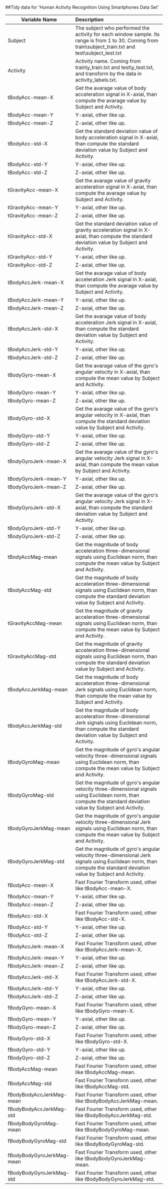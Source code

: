 ##Tidy data for 'Human Activity Recognition Using Smartphones Data Set'

| Variable Name | Description   |
| ------------- |:--------------|
|Subject        | The subject who performed the activity for each window sample. Its range is from 1 to 30. Coming from train\subject_train.txt and test\subject_test.txt |
|Activity       | Activity name. Coming from train\y_train.txt and test\y_test.txt, and transform by the data in activity_labels.txt.|
|tBodyAcc-mean-X| Get the avarage value of body acceleration signal in X-axial, than compute the avarage value by Subject and Activity. |
|tBodyAcc-mean-Y| Y-axial, other like up.|
|tBodyAcc-mean-Z| Z-axial, other like up.|
|tBodyAcc-std-X | Get the standard deviation value of body acceleration signal in X-axial, than compute the standard deviation value by Subject and Activity. |
|tBodyAcc-std-Y | Y-axial, other like up.|
|tBodyAcc-std-Z | Z-axial, other like up.|
|tGravityAcc-mean-X | Get the avarage value of gravity acceleration signal in X-axial, than compute the avarage value by Subject and Activity.  | 
 | tGravityAcc-mean-Y  |  Y-axial, other like up. | 
 | tGravityAcc-mean-Z  |  Z-axial, other like up. | 
 | tGravityAcc-std-X  |  Get the standard deviation value of gravity acceleration signal in X-axial, than compute the standard deviation value by Subject and Activity.  | 
 | tGravityAcc-std-Y  |  Y-axial, other like up. | 
 | tGravityAcc-std-Z  |  Z-axial, other like up. | 
 | tBodyAccJerk-mean-X  |  Get the avarage value of  body acceleration Jerk signal in X-axial, than compute the avarage value by Subject and Activity. |
 | tBodyAccJerk-mean-Y  | Y-axial, other like up. | 
 | tBodyAccJerk-mean-Z  |  Z-axial, other like up. | 
 | tBodyAccJerk-std-X |  Get the avarage value of body acceleration Jerk signal in X-axial, than compute the standard deviation value by Subject and Activity.
 | tBodyAccJerk-std-Y  |  Y-axial, other like up. | 
 | tBodyAccJerk-std-Z  |  Z-axial, other like up. | 
 | tBodyGyro-mean-X |  Get the avarage value of the gyro's angular velocity in X-axial, than compute the mean value by Subject and Activity. |
 | tBodyGyro-mean-Y  |  Y-axial, other like up. | 
 | tBodyGyro-mean-Z  |  Z-axial, other like up. | 
 | tBodyGyro-std-X | Get the avarage value of the gyro's angular velocity in X-axial, than compute the standard deviation value by Subject and Activity. |
 | tBodyGyro-std-Y  |  Y-axial, other like up. | 
 | tBodyGyro-std-Z  |  Z-axial, other like up. | 
 | tBodyGyroJerk-mean-X | Get the avarage value of the gyro's angular velocity Jerk signal in X-axial, than compute the mean value by Subject and Activity. |
 | tBodyGyroJerk-mean-Y  |  Y-axial, other like up. | 
 | tBodyGyroJerk-mean-Z   |  Z-axial, other like up. | 
 | tBodyGyroJerk-std-X | Get the avarage value of the gyro's angular velocity Jerk signal in X-axial, than compute the standard deviation value by Subject and Activity. |
 | tBodyGyroJerk-std-Y |  Y-axial, other like up. | 
 | tBodyGyroJerk-std-Z  |  Z-axial, other like up. | 
 | tBodyAccMag-mean | Get the magnitude of body acceleration three-dimensional signals using Euclidean norm, than compute the mean value by Subject and Activity. |
 | tBodyAccMag-std | Get the magnitude of body acceleration three-dimensional signals using Euclidean norm, than compute the standard deviation value by Subject and Activity. |
 | tGravityAccMag-mean | Get the magnitude of gravity acceleration three-dimensional signals using Euclidean norm, than compute the mean value by Subject and Activity. |
 | tGravityAccMag-std| Get the magnitude of gravity acceleration three-dimensional signals using Euclidean norm, than compute the standard deviation value by Subject and Activity. |
 | tBodyAccJerkMag-mean| Get the magnitude of body acceleration three-dimensional Jerk signals using Euclidean norm, than compute the mean value by Subject and Activity. |
 | tBodyAccJerkMag-std| Get the magnitude of body acceleration three-dimensional Jerk signals using Euclidean norm, than compute the standard deviation value by Subject and Activity. |
 | tBodyGyroMag-mean| Get the magnitude of gyro's angular velocity three-dimensional signals using Euclidean norm, than compute the mean value by Subject and Activity. |
 | tBodyGyroMag-std| Get the magnitude of gyro's angular velocity three-dimensional signals using Euclidean norm, than compute the standard deviation value by Subject and Activity. |
 | tBodyGyroJerkMag-mean| Get the magnitude of gyro's angular velocity three-dimensional Jerk signals using Euclidean norm, than compute the mean value by Subject and Activity. |
 | tBodyGyroJerkMag-std| Get the magnitude of gyro's angular velocity three-dimensional Jerk signals using Euclidean norm, than compute the standard deviation value by Subject and Activity. |
 | fBodyAcc-mean-X |  Fast Fourier Transform used, other like tBodyAcc-mean-X. |
 | fBodyAcc-mean-Y |  Y-axial, other like up. | 
 | fBodyAcc-mean-Z  |  Z-axial, other like up. | 
 | fBodyAcc-std-X |  Fast Fourier Transform used, other like tBodyAcc-std-X. |
 | fBodyAcc-std-Y |  Y-axial, other like up. | 
 | fBodyAcc-std-Z  |  Z-axial, other like up. | 
 | fBodyAccJerk-mean-X |  Fast Fourier Transform used, other like tBodyAccJerk-mean-X. |
 | fBodyAccJerk-mean-Y |  Y-axial, other like up. | 
 | fBodyAccJerk-mean-Z  |  Z-axial, other like up. | 
 | fBodyAccJerk-std-X |  Fast Fourier Transform used, other like tBodyAccJerk-std-X. |
 | fBodyAccJerk-std-Y |  Y-axial, other like up. | 
 | fBodyAccJerk-std-Z  |  Z-axial, other like up. | 
 | fBodyGyro-mean-X |  Fast Fourier Transform used, other like tBodyGyro-mean-X. |
 | fBodyGyro-mean-Y |  Y-axial, other like up. | 
 | fBodyGyro-mean-Z  |  Z-axial, other like up. | 
 | fBodyGyro-std-X |  Fast Fourier Transform used, other like tBodyGyro-std-X. |
 | fBodyGyro-std-Y |  Y-axial, other like up. | 
 | fBodyGyro-std-Z  |  Z-axial, other like up. | 
 | fBodyAccMag-mean|  Fast Fourier Transform used, other like tBodyAccMag-mean. |
 | fBodyAccMag-std|  Fast Fourier Transform used, other like tBodyAccMag-std. |
 | fBodyBodyAccJerkMag-mean|  Fast Fourier Transform used, other like tBodyBodyAccJerkMag-mean. |
 | fBodyBodyAccJerkMag-std|  Fast Fourier Transform used, other like tBodyBodyAccJerkMag-std. |
 | fBodyBodyGyroMag-mean|  Fast Fourier Transform used, other like tBodyBodyGyroMag-mean. |
 | fBodyBodyGyroMag-std|  Fast Fourier Transform used, other like tBodyBodyGyroMag-std. |
 | fBodyBodyGyroJerkMag-mean|  Fast Fourier Transform used, other like tBodyBodyGyroJerkMag-mean. |
 | fBodyBodyGyroJerkMag-std|  Fast Fourier Transform used, other like tBodyBodyGyroJerkMag-std. |
